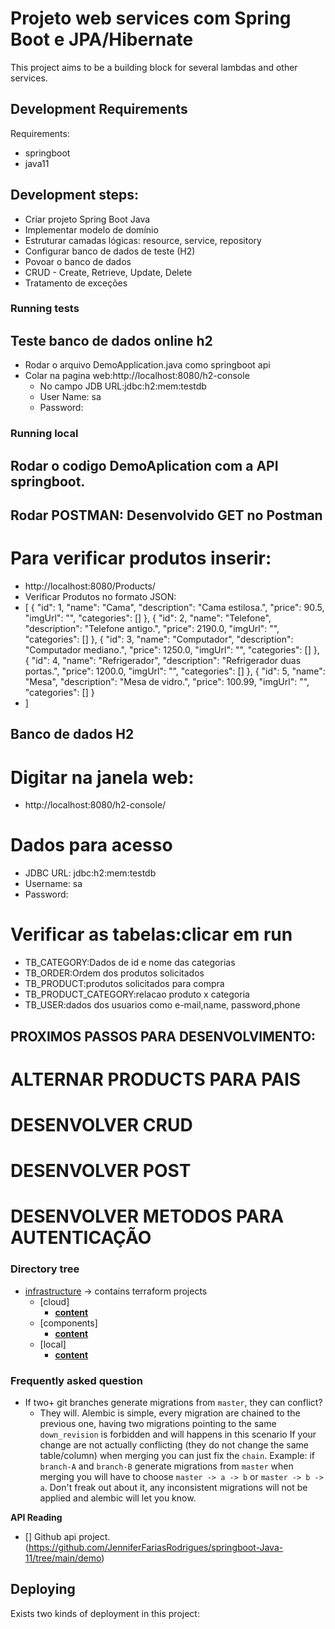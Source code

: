 # Projeto web services com Spring Boot e JPA/Hibernate 

This project aims to be a building block for several lambdas and other services.

## Development Requirements

Requirements:
* springboot
* java11



## Development steps:

- Criar projeto Spring Boot Java
- Implementar modelo de domínio
- Estruturar camadas lógicas: resource, service, repository
- Configurar banco de dados de teste (H2)
- Povoar o banco de dados
- CRUD - Create, Retrieve, Update, Delete
- Tratamento de exceções 

### Running tests
## Teste banco de dados online h2
* Rodar o arquivo DemoApplication.java como springboot api
* Colar na pagina web:http://localhost:8080/h2-console
  * No campo JDB URL:jdbc:h2:mem:testdb
  * User Name: sa
  * Password:


### Running local
## Rodar o codigo DemoAplication com a API springboot.
## Rodar POSTMAN: Desenvolvido GET no Postman
# Para verificar produtos inserir:
* http://localhost:8080/Products/
* Verificar Produtos no formato JSON:
* [
    {
        "id": 1,
        "name": "Cama",
        "description": "Cama estilosa.",
        "price": 90.5,
        "imgUrl": "",
        "categories": []
    },
    {
        "id": 2,
        "name": "Telefone",
        "description": "Telefone antigo.",
        "price": 2190.0,
        "imgUrl": "",
        "categories": []
    },
    {
        "id": 3,
        "name": "Computador",
        "description": "Computador mediano.",
        "price": 1250.0,
        "imgUrl": "",
        "categories": []
    },
    {
        "id": 4,
        "name": "Refrigerador",
        "description": "Refrigerador duas portas.",
        "price": 1200.0,
        "imgUrl": "",
        "categories": []
    },
    {
        "id": 5,
        "name": "Mesa",
        "description": "Mesa de vidro.",
        "price": 100.99,
        "imgUrl": "",
        "categories": []
    }
* ]


##  Banco de dados H2
# Digitar na janela web: 
* http://localhost:8080/h2-console/
# Dados para acesso
* JDBC URL: jdbc:h2:mem:testdb
* Username: sa
* Password: 

# Verificar as tabelas:clicar em run
 * TB_CATEGORY:Dados de id e nome das categorias
 * TB_ORDER:Ordem dos produtos solicitados
 * TB_PRODUCT:produtos solicitados para compra
 * TB_PRODUCT_CATEGORY:relacao produto x categoria
 * TB_USER:dados dos usuarios como e-mail,name, password,phone

 ## PROXIMOS PASSOS PARA DESENVOLVIMENTO:
 # ALTERNAR PRODUCTS PARA PAIS
 # DESENVOLVER CRUD
 # DESENVOLVER POST
 # DESENVOLVER METODOS PARA AUTENTICAÇÃO




### Directory tree

* [infrastructure](./infrastructure) -> contains terraform projects
    * [cloud]
        * [**content**](./infrastructure/cloud)
    * [components]
        * [**content**](./infrastructure/components)
    * [local]
        * [**content**](./infrastructure/local)


### Frequently asked question

- If two+ git branches generate migrations from `master`, they can conflict?
    - They will. Alembic is simple, every migration are chained to the previous one,
      having two migrations pointing to the same `down_revision` is forbidden and will happens in this scenario
      If your change are not actually conflicting (they do not change the same table/column) when merging you can just fix the `chain`.
      Example: if `branch-A` and `branch-B` generate migrations from `master`
      when merging you will have to choose `master -> a -> b` or `master -> b -> a`.
      Don't freak out about it, any inconsistent migrations will not be applied and alembic will let you know.

**API Reading**
- [] Github api project. (https://github.com/JenniferFariasRodrigues/springboot-Java-11/tree/main/demo)

## Deploying

Exists two kinds of deployment in this project:





